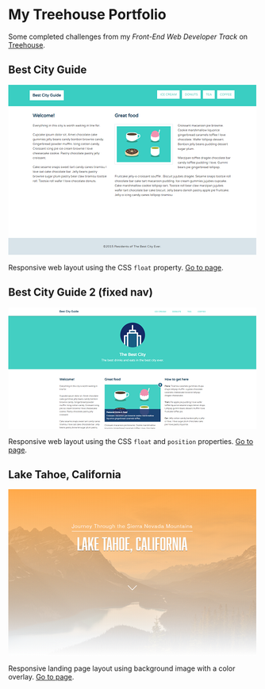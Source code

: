 # My Treehouse Portfolio

Some completed challenges from my _Front-End Web Developer Track_ on [Treehouse](https://teamtreehouse.com/).

## Best City Guide

[![Image](./project-images/best-city-guide.png)](https://luisgerardodev.github.io/treehouse-portfolio/css-floats/)

Responsive web layout using the CSS `float` property. [Go to page](https://luisgerardodev.github.io/treehouse-portfolio/css-floats/).

## Best City Guide 2 (fixed nav)

[![Image](./project-images/best-city-guide-2.png)](https://luisgerardodev.github.io/treehouse-portfolio/css-position/)

Responsive web layout using the CSS `float` and `position` properties. [Go to page](https://luisgerardodev.github.io/treehouse-portfolio/css-position/).

## Lake Tahoe, California

[![Image](./project-images/lake-tahoe.png)](https://luisgerardodev.github.io/treehouse-portfolio/css-shadows/)

Responsive landing page layout using background image with a color overlay. [Go to page](https://luisgerardodev.github.io/treehouse-portfolio/css-shadows/).

